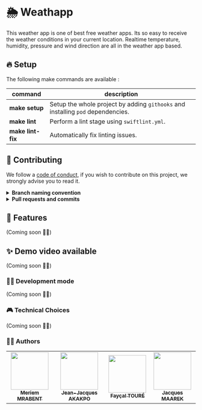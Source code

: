 # 🌦 Weathapp

This weather app is one of best free weather apps. Its so easy to receive the weather conditions in your current location. Realtime temperature, humidity, pressure and wind direction are all in the weather app based.


## 🔥 Setup

The following make commands are available : 

|command|description|
|-|-|
| **make setup**| Setup the whole project by adding `githooks` and installing `pod` dependencies. |
| **make lint**| Perform a lint stage using `swiftlint.yml`. |
| **make lint-fix**| Automatically fix linting issues. |

## 👥 Contributing

We follow a [code of conduct](CODE_OF_CONDUCT.md), if you wish to contribute on this project, we strongly advise you to read it.

<details>	
  <summary><b>Branch naming convention</b></summary>

- You branch should have a name that reflects it's purpose.

- It should use the same guidelines as [COMMIT_CONVENTIONS](COMMIT_CONVENTIONS.md) (`feat`, `fix`, `build`, `perf`, `docs`), followed by an underscore (`_`) and a very quick summary of the subject in [kebab case][1].

    Example: `feat_add-image-tag-database-relation`.
</details>
<details>
  <summary><b>Pull requests and commits</b></summary>

Pull requests in this project follow two conventions, you will need to use the templates available in the [ISSUE_TEMPLATE](.github/ISSUE_TEMPLATE) folder

If your pull request is still work in progress, please add "WIP: " (Work In Progress) in front of the title, therefor you inform the maintainers that your work is not done, and we can't merge it.

The naming of the PR should follow the same rules as the [COMMIT_CONVENTIONS](COMMIT_CONVENTIONS.md)
</details>

## 🌈 Features

(Coming soon 🏋️‍♂️)

## ✨ Demo video available

(Coming soon 🏋️‍♂️)

### 👨‍💻 Development mode

(Coming soon 🏋️‍♂️)

### 🎮 Technical Choices

(Coming soon 🏋️‍♂️)

### 🏄‍♂️ Authors

<table align="center">
  <tr>
    <td align="center">
    <a href="https://github.com/myouuu">
      <img src="https://avatars.githubusercontent.com/u/60980138?v=4" width="100px;" alt=""/>
      <br />
      <sub><b>Meriem MRABENT</b></sub>
    </a>
    </td>
    <td align="center">
    <a href="https://github.com/gensjaak">
      <img src="https://avatars.githubusercontent.com/u/17094432?v=4" width="100px;" alt=""/>
      <br />
      <sub><b>Jean-Jacques AKAKPO</b></sub>
    </a>
    </td>
    <td align="center">
    <a href="https://github.com/FaycalTOURE">
      <img src="https://avatars.githubusercontent.com/u/19931625?v=4" width="100px;" alt=""/>
      <br />
      <sub><b>Fayçal TOURÉ</b></sub>
    </a>
    </td>
    </td>
        <td align="center">
        <a href="https://github.com/JackMaarek">
          <img src="https://avatars3.githubusercontent.com/u/28316928?s=400&u=3cdfb5b0683245ad333a39cfca3a5251f3829824&v=4" width="100px;" alt=""/>
          <br />
          <sub><b>Jacques MAAREK</b></sub>
        </a>
        </td>
  </tr>
</table>